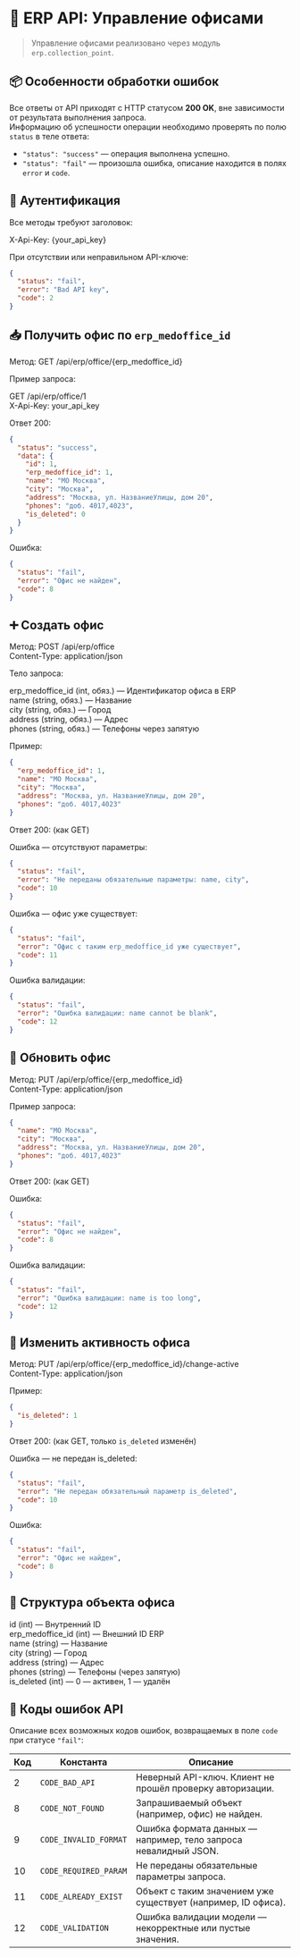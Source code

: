 # 📘 ERP API: Управление офисами

> Управление офисами реализовано через модуль `erp.collection_point`.

## 📦 Особенности обработки ошибок

Все ответы от API приходят с HTTP статусом **200 OK**, вне зависимости от результата выполнения запроса.  
Информацию об успешности операции необходимо проверять по полю `status` в теле ответа:

- `"status": "success"` — операция выполнена успешно.
- `"status": "fail"` — произошла ошибка, описание находится в полях `error` и `code`.


## 🔐 Аутентификация

Все методы требуют заголовок:

X-Api-Key: {your_api_key}

При отсутствии или неправильном API-ключе:
```json
{
  "status": "fail",
  "error": "Bad API key",
  "code": 2
}
```

## 📥 Получить офис по `erp_medoffice_id`

Метод: GET /api/erp/office/{erp_medoffice_id}

Пример запроса:

GET /api/erp/office/1  
X-Api-Key: your_api_key

Ответ 200:
```json
{
  "status": "success",
  "data": {
    "id": 1,
    "erp_medoffice_id": 1,
    "name": "МО Москва",
    "city": "Москва",
    "address": "Москва, ул. НазваниеУлицы, дом 20",
    "phones": "доб. 4017,4023",
    "is_deleted": 0
  }
}
```
Ошибка:
```json
{
  "status": "fail",
  "error": "Офис не найден",
  "code": 8
}
```
## ➕ Создать офис

Метод: POST /api/erp/office  
Content-Type: application/json

Тело запроса:

erp_medoffice_id (int, обяз.) — Идентификатор офиса в ERP  
name (string, обяз.) — Название  
city (string, обяз.) — Город  
address (string, обяз.) — Адрес  
phones (string, обяз.) — Телефоны через запятую

Пример:
```json
{
  "erp_medoffice_id": 1,
  "name": "МО Москва",
  "city": "Москва",
  "address": "Москва, ул. НазваниеУлицы, дом 20",
  "phones": "доб. 4017,4023"
}
```
Ответ 200: (как GET)

Ошибка — отсутствуют параметры:
```json
{
  "status": "fail",
  "error": "Не переданы обязательные параметры: name, city",
  "code": 10
}
```
Ошибка — офис уже существует:
```json
{
  "status": "fail",
  "error": "Офис с таким erp_medoffice_id уже существует",
  "code": 11
}
```
Ошибка валидации:
```json
{
  "status": "fail",
  "error": "Ошибка валидации: name cannot be blank",
  "code": 12
}
```
## 🔄 Обновить офис

Метод: PUT /api/erp/office/{erp_medoffice_id}  
Content-Type: application/json

Пример запроса:
```json
{
  "name": "МО Москва",
  "city": "Москва",
  "address": "Москва, ул. НазваниеУлицы, дом 20",
  "phones": "доб. 4017,4023"
}
```
Ответ 200: (как GET)

Ошибка:
```json
{
  "status": "fail",
  "error": "Офис не найден",
  "code": 8
}
```
Ошибка валидации:
```json
{
  "status": "fail",
  "error": "Ошибка валидации: name is too long",
  "code": 12
}
```
## 🚫 Изменить активность офиса

Метод: PUT /api/erp/office/{erp_medoffice_id}/change-active  
Content-Type: application/json

Пример:
```json
{
  "is_deleted": 1
}
```
Ответ 200: (как GET, только `is_deleted` изменён)

Ошибка — не передан is_deleted:
```json
{
  "status": "fail",
  "error": "Не передан обязательный параметр is_deleted",
  "code": 10
}
```
Ошибка:
```json
{
  "status": "fail",
  "error": "Офис не найден",
  "code": 8
}
```
## 🧱 Структура объекта офиса

id (int) — Внутренний ID  
erp_medoffice_id (int) — Внешний ID ERP  
name (string) — Название  
city (string) — Город  
address (string) — Адрес  
phones (string) — Телефоны (через запятую)  
is_deleted (int) — 0 — активен, 1 — удалён

## 🧾 Коды ошибок API

Описание всех возможных кодов ошибок, возвращаемых в поле `code` при статусе `"fail"`:

| Код | Константа              | Описание                                                          |
|-----|-------------------------|-------------------------------------------------------------------|
| 2   | `CODE_BAD_API`          | Неверный API-ключ. Клиент не прошёл проверку авторизации.        |
| 8   | `CODE_NOT_FOUND`        | Запрашиваемый объект (например, офис) не найден.                 |
| 9   | `CODE_INVALID_FORMAT`   | Ошибка формата данных — например, тело запроса невалидный JSON. |
| 10  | `CODE_REQUIRED_PARAM`   | Не переданы обязательные параметры запроса.                      |
| 11  | `CODE_ALREADY_EXIST`    | Объект с таким значением уже существует (например, ID офиса).    |
| 12  | `CODE_VALIDATION`       | Ошибка валидации модели — некорректные или пустые значения.     |

